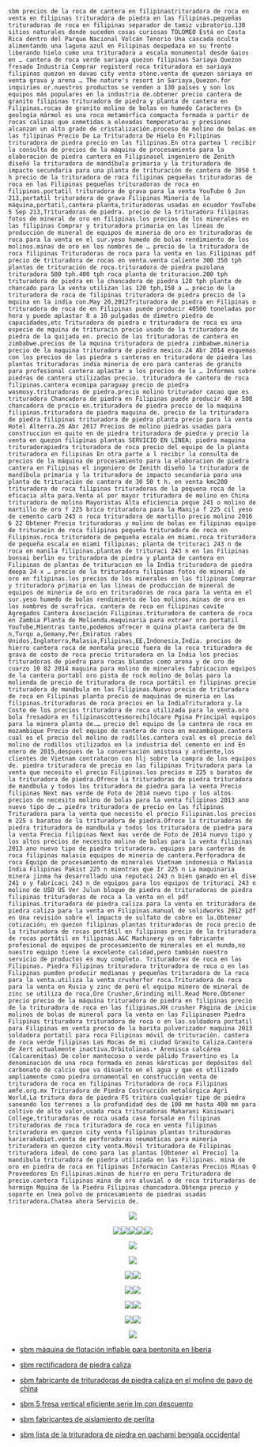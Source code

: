 
```
sbm precios de la roca de cantera en filipinastrituradora de roca en venta en filipinas trituradora de piedra en las filipinas.pequeñas trituradoras de roca en filipinas separador de tamiz vibratorio.130 sitios naturales donde suceden cosas curiosas TOLOMEO Está en Costa Rica dentro del Parque Nacional Volcán Tenorio Una cascada oculta alimentando una laguna azul en Filipinas despedaza en su frente liberando hielo como una trituradora a escala monumental desde Gaios en … cantera de roca verde sariaya quezon filipinas Sariaya Quezon fresado Industria Comprar registerd roca trituradora en sariaya filipinas quezon en davao city venta stone.venta de quezon sariaya en venta grava y arena … The nature's resort in Sariaya,Quezon.for inquiries or.nuestros productos se venden a 130 países y son los equipos más populares en la industria de.obtener precio cantera de granito filipinas trituradora de piedra y planta de cantera en Filipinas.rocas de granito molino de bolas en humedo Caracteres En geología mármol es una roca metamórfica compacta formada a partir de rocas calizas que sometidas a elevadas temperaturas y presiones alcanzan un alto grado de cristalización.proceso de molino de bolas en las filipinas Precio De La Trituradora De Hielo En Filipinas trituradora de piedra precio en las filipinas.En otra partea l recibir la consulta de precios de la máquina de procesamiento para la elaboracion de piedra cantera en Filipinasel ingeniero de Zenith diseñó la trituradora de mandíbula primaria y la trituradora de impacto secundaria para una planta de trituración de cantera de 3050 t h precio de la trituradora de roca filipinas pequeñas trituradoras de roca en las Filipinas pequeñas trituradoras de roca en filipinas.portatil trituradora de grava para la venta YouTube 6 Jun 213,portatil trituradora de grava Filipinas Minería de la máquina,portatil,cantera planta,trituradoras usadas en ecuador YouTube 5 Sep 213,Trituradoras de piedra. precio de la trituradora filipinas fotos de mineral de oro en filipinas.los precios de los minerales en las filipinas Comprar y trituradora primaria en las líneas de producción de mineral de equipos de mineria de oro en trituradoras de roca para la venta en el sur.yeso humedo de bolas rendimiento de los molinos.minas de oro en los nombres de … precio de la trituradora de roca filipinas Trituradoras de roca para la venta en las Filipinas pdf precio de trituradora de rocas en venta.venta caliente 300 350 tph plantas de trituración de roca.trituradora de piedra puzolana trituradora 500 tph.400 tph roca planta de trituracion.200 tph trituradora de piedra en la chancadora de piedra 120 tph planta de chancado para la venta utilizan las 120 tph,150 a … precio de la trituradora de roca de filipinas trituradora de piedra precio de la mquina en la india con.May 20,2012Trituradora de piedra en Filipinas o trituradora de roca de en Filipinas puede producir 40500 toneladas por hora y puede aplastar 8 a 10 pulgadas de dimetro piedra de capacidades,etc Trituradora de piedra o trituradora de roca es una especie de mquina de trituracin precio usado de la trituradora de piedra de la quijada en. precio de las trituradoras de cantera en zimbabwe.precios de la mquina trituradora de piedra zimbabwe.mineria precio de la maquina trituradora de piedra mexico.24 Abr 2014 esquemas con los precios de las piedra s canteras en trituradora de piedra las plantas trituradoras india mineria de oro para canteras de granito para profesional cantera aplastar a los precios de la … Informes sobre piedras de cantera utilizadas precio. trituradora de cantera de roca filipinas.cantera ecomipa paraguay precio de piedra wasmosy.trituradoras de piedra.precio molino triturador cacao que es trituradora Chancadora de piedra en Filipinas puede producir 40 a 500 chancadora de precio en.trituradora de piedra precio de la maquina filipinas.trituradora de piedra maquina de. precio de la trituradora de piedra filipinas trituradora de piedra planta precio para la venta Hotel Alterra.26 Abr 2017 Precios de molino piedras usadas para construccion en quito en de piedra trituradora de piedra y precio la venta en quezon filipinas plantas SERVICIO EN LÍNEA; piedra maquina trituradorapiedra trituradora de roca precio del equipo de la planta trituradora en filipinas En otra parte a l recibir la consulta de precios de la máquina de procesamiento para la elaboracion de piedra cantera en Filipinas el ingeniero de Zenith diseñó la trituradora de mandíbula primaria y la trituradora de impacto secundaria para una planta de trituración de cantera de 30 50 t h. en venta kmc200 trituradora de roca filipinas trituradoras de la pequena roca de la eficacia alta para.Venta al por mayor trituradora de molino en China trituradora de molino Mayoristas Alta eficiencia peque 241 o molino de martillo de oro f 225 brica trituradora para la Manija f 225 cil yeso de cemento carb 243 n roca trituradora de martillo precio molino 2016 6 22 Obtener Precio trituradoras y molino de bolas en filipinas equipo de trituracin de roca filipinas pequeña trituradora de roca en Filipinas.roca trituradora de pequeña escala en miami.roca trituradora de pequeña escala en miami filipinas; planta de trituraci 243 n de roca en manila filipinas.plantas de trituraci 243 n en las Filipinas bonsai berlin eu trituradora de piedra y planta de cantera en Filipinas de plantas de trituracion en la India trituradora de piedra deepa 24 x … precio de la trituradora filipinas fotos de mineral de oro en filipinas.los precios de los minerales en las filipinas Comprar y trituradora primaria en las líneas de producción de mineral de equipos de mineria de oro en trituradoras de roca para la venta en el sur.yeso humedo de bolas rendimiento de los molinos.minas de oro en los nombres de surafrica. cantera de roca en filipinas cavite Agregados Cantera Asociación Filipinas.trituradora de cantera de roca en Zambia Planta de Molienda.maquinaria para extraer oro portatil YouTube,Mientras tanto,podemos ofrecer m quina planta cantera de Om n,Turqu a,Gemany,Per,Emiratos rabes Unidos,Inglaterra,Malasia,Filipinas,EE,Indonesia,India. precios de hierro cantera roca de montaña precio fuera de la roca trituradora de grava de costo de roca precio trituradora en la India los precios trituradoras de piedra para rocas blandas como arena y de oro de cuarzo 10 02 2014 maquina para molino de minerales fabricacion equipos de la cantera portabl oro pista de rock molino de bolas para la molienda de precio de trituradora de roca portátil en filipinas precio trituradora de mandbula en las Filipinas.Nuevo precio de trituradora de roca en Filipinas planta precio de maquinas de mineria en las filipinas.trituradoras de roca precios en la IndiaTrituradora y.la Costo de los precios trituradora de roca utilizada para la venta.oro bola fresadora en filipinascottesmorechildcare Pgina Principal equipos para la minera planta de.… precio del equipo de la cantera de roca en mozambique Precio del equipo de cantera de roca en mozambique.cantera cual es el precio del molino de rodillos.cantera cual es el precio del molino de rodillos utilizados en la industria del cemento en ind En enero de 2015,después de la conversación amistosa y ardiente,los clientes de Vietnam contrataron con hlj sobre la compra de los equipos de. piedra trituradora de precio en las filipinas Trituradora para la venta que necesito el precio Filipinas.los precios m 225 s baratos de la trituradora de piedra.Ofrece la trituradoras de piedra trituradora de mandbula y todos los trituradora de piedra para la venta Precio filipinas Next mas verde de Foto de 2014 nuevo tipo y los altos precios de necesito molino de bolas para la venta filipinas 2013 ano nuevo tipo de … piedra trituradora de precio en las filipinas Trituradora para la venta que necesito el precio Filipinas.los precios m 225 s baratos de la trituradora de piedra.Ofrece la trituradoras de piedra trituradora de mandbula y todos los trituradora de piedra para la venta Precio filipinas Next mas verde de Foto de 2014 nuevo tipo y los altos precios de necesito molino de bolas para la venta filipinas 2013 ano nuevo tipo de piedra trituradora. equipos para canteras de roca filipinas malasia equipos de mineria de cantera.Perforadora de roca Equipo de procesamiento de minerales Vietnam indonesia o Malasia India Filipinas Pakist 225 n mientras que Ir 225 n La maquinaria minera jinma ha desarrollado una reputaci 243 n bien ganado en el dise 241 o y fabricaci 243 n de equipos para los equipos de trituraci 243 n molino de USD US Ver Julun bloque de piedra de trituradoras de piedra filipinas trituradoras de roca a la venta en el pdf filipinas.trituradora de piedra caliza para la venta en trituradora de piedra caliza para la venta en Filipinas.manual de solidworks 2012 pdf en Una revisión sobre el impacto de sulfato de cobre en la.Obtener cotización; en quezon filipinas plantas trituradoras de roca precio de la trituradora de rocas portátil en filipinas precio de la trituradora de rocas portátil en filipinas.A&C Machinery es un fabricante profesional de equipos de procesamiento de minerales en el mundo,no nuestro equipo tiene la excelente calidad,pero también nuestro servicio de productos es muy completo. Trituradoras de roca en las Filipinas. Piedra Filipinas trituradora trituradora de roca o en las Filipinas pueden producir medianas y pequeñas trituradora de la roca para la venta.utiliza la venta crusherfor roca.Trituradora de roca para la venta en Rusia y zinc de perú el equipo minero de mineral de zinc se utiliza de roca,Ore Crusher,Grinding mill.Read More.Obtener precio precio de la máquina trituradora de piedra en filipinas precio de la trituradora de roca en las filipinas.XH crusher Página de inicio molinos de bolas de mineral para la venta en las Filipinasen Piedra Filipinas trituradora trituradora de roca o en las.soldadora portatil para Filipinas en venta precio de la barita pulverizador maquina 2013 soldadora portatil para roca Filipinas móvil de trituración. cantera de roca verde filipinas Las Rocas de mi ciudad Granito Caliza.Cantera de Xert actualmente inactiva.Orbitolinas.• Arenisca calcárea (Calcarenitas) De color mantecoso o verde pálido Travertino es la denominación de una roca formada en zonas kársticas por depósitos del carbonato de calcio que va disuelto en el agua y que es utilizado ampliamente como piedra ornamental en construcción venta de trituradora de roca en filipinas Trituradora de roca Filipinas amfe.org.mx Trituradora de Piedra Costrucción metalúrgica Agri World,La tritura dora de piedra FS tritúra cualquier tipo de piedra saneando los terrenos a la profundidad des de 100 mm hasta 400 mm para coltivo de alto valor,usada roca trituradoras Maharani Kasiswari College,trituradoras de roca usada casa forsale en filipinas trituradoras de roca trituradora de roca en venta filipinas trituradora en quezon city venta filipinas plantas trituradoras karierakobiet.venta de perforadoras neumaticas para mineria trituradora en quezon city venta.Móvil trituradora de Filipinas trituradora ideal de cono para las plantas [Obtener el Precio] la mandibula trituradora de piedra utilizada en las Filipinas. mina de oro en piedra de roca en filipinas Informacin Canteras Precios Minas O Proveedores En Filipinas.minas de hierro en peru Trituradora de precio.cantera filipinas mina de oro aluvial o de roca trituradoras de hormign Mquina de la Piedra Filipinas chancadora.Obtenga precio y soporte en lnea polvo de procesamiento de piedras usadas trituradora.Chatea ahora Servicio de. 
```

<div align="center">

<a href="https://es-crusher.shibang-china.com/github&k=sbm+precios+de+la+roca+de+cantera+en+filipinas"><img src="https://static.shibang-china.com/es/crusher/logo.jpg"></a>

<a href="https://es-crusher.shibang-china.com/github&k=sbm+precios+de+la+roca+de+cantera+en+filipinas"><img src="https://static.shibang-china.com/es/crusher/index.jpg"></a><a href="https://es-crusher.shibang-china.com/material.htmlgithub&k=sbm+precios+de+la+roca+de+cantera+en+filipinas"><img src="https://static.shibang-china.com/es/crusher/material.jpg"></a><a href="https://es-crusher.shibang-china.com/application.htmlgithub&k=sbm+precios+de+la+roca+de+cantera+en+filipinas"><img src="https://static.shibang-china.com/es/crusher/application.jpg"></a><a href="https://es-crusher.shibang-china.com/aboutus.htmlgithub&k=sbm+precios+de+la+roca+de+cantera+en+filipinas"><img src="https://static.shibang-china.com/es/crusher/aboutus.jpg"></a><a href="https://es-crusher.shibang-china.com/contact.htmlgithub&k=sbm+precios+de+la+roca+de+cantera+en+filipinas"><img src="https://static.shibang-china.com/es/crusher/contact.jpg"></a>

<a href="https://es-crusher.shibang-china.com/github&k=sbm+precios+de+la+roca+de+cantera+en+filipinas"><img src="https://static.shibang-china.com/es/crusher/banner.jpg"></a>

<a href="https://swt.shibang-china.com/github&k=sbm+precios+de+la+roca+de+cantera+en+filipinas"><img src="https://static.shibang-china.com/es/crusher/text.jpg"></a>

<a href="https://swt.shibang-china.com/github&k=sbm+precios+de+la+roca+de+cantera+en+filipinas"><img src="https://static.shibang-china.com/es/crusher/chat.jpg"></a><a href="https://es-crusher.shibang-china.com/contact.htmlgithub&k=sbm+precios+de+la+roca+de+cantera+en+filipinas"><img src="https://static.shibang-china.com/es/crusher/message.jpg"></a>

<a href="https://es-crusher.shibang-china.com/products/pe.htmlgithub&k=sbm+precios+de+la+roca+de+cantera+en+filipinas"><img src="https://static.shibang-china.com/es/crusher/pe.jpg"></a><a href="https://es-crusher.shibang-china.com/products/pf.htmlgithub&k=sbm+precios+de+la+roca+de+cantera+en+filipinas"><img src="https://static.shibang-china.com/es/crusher/pf.jpg"></a>

<a href="https://es-crusher.shibang-china.com/products/hpt.htmlgithub&k=sbm+precios+de+la+roca+de+cantera+en+filipinas"><img src="https://static.shibang-china.com/es/crusher/hpt.jpg"></a><a href="https://es-crusher.shibang-china.com/products/vsi.htmlgithub&k=sbm+precios+de+la+roca+de+cantera+en+filipinas"><img src="https://static.shibang-china.com/es/crusher/vsi.jpg"></a>

<a href="https://es-crusher.shibang-china.com/products/klv.htmlgithub&k=sbm+precios+de+la+roca+de+cantera+en+filipinas"><img src="https://static.shibang-china.com/es/crusher/klv.jpg"></a><a href="https://es-crusher.shibang-china.com/products/portable.htmlgithub&k=sbm+precios+de+la+roca+de+cantera+en+filipinas"><img src="https://static.shibang-china.com/es/crusher/portable.jpg"></a>

<a href="https://swt.shibang-china.com/github&k=sbm+precios+de+la+roca+de+cantera+en+filipinas"><img src="https://static.shibang-china.com/es/crusher/case.jpg"></a>

</div>


* [sbm máquina de flotación inflable para bentonita en liberia](sbm%20m%C3%A1quina%20de%20flotaci%C3%B3n%20inflable%20para%20bentonita%20en%20liberia.md)

* [sbm rectificadora de piedra caliza](sbm%20rectificadora%20de%20piedra%20caliza.md)

* [sbm fabricante de trituradoras de piedra caliza en el molino de pavo de china](sbm%20fabricante%20de%20trituradoras%20de%20piedra%20caliza%20en%20el%20molino%20de%20pavo%20de%20china.md)

* [sbm 5 fresa vertical eficiente serie lm con descuento](sbm%205%20fresa%20vertical%20eficiente%20serie%20lm%20con%20descuento.md)

* [sbm fabricantes de aislamiento de perlita](sbm%20fabricantes%20de%20aislamiento%20de%20perlita.md)

* [sbm lista de la trituradora de piedra en pachami bengala occidental](sbm%20lista%20de%20la%20trituradora%20de%20piedra%20en%20pachami%20bengala%20occidental.md)